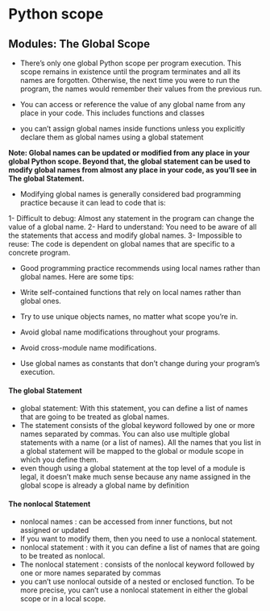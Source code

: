 # Python scope

## Modules: The Global Scope
- There’s only one global Python scope per program execution. This scope remains in existence until the program terminates and all its names are forgotten. Otherwise, the next time you were to run the program, the names would remember their values from the previous run.

- You can access or reference the value of any global name from any place in your code. This includes functions and classes

- you can’t assign global names inside functions unless you explicitly declare them as global names using a global statement

**Note: Global names can be updated or modified from any place in your global Python scope. Beyond that, the global statement can be used to modify global names from almost any place in your code, as you’ll see in The global Statement.**

- Modifying global names is generally considered bad programming practice because it can lead to code that is:

1- Difficult to debug: Almost any statement in the program can change the value of a global name.
2- Hard to understand: You need to be aware of all the statements that access and modify global names.
3- Impossible to reuse: The code is dependent on global names that are specific to a concrete program.

- Good programming practice recommends using local names rather than global names. Here are some tips:

- Write self-contained functions that rely on local names rather than global ones.
- Try to use unique objects names, no matter what scope you’re in.
- Avoid global name modifications throughout your programs.
- Avoid cross-module name modifications.
- Use global names as constants that don’t change during your program’s execution.

#### The global Statement

- global statement: With this statement, you can define a list of names that are going to be treated as global names.
- The statement consists of the global keyword followed by one or more names separated by commas. You can also use multiple global statements with a name (or a list of names). All the names that you list in a global statement will be mapped to the global or module scope in which you define them.
- even though using a global statement at the top level of a module is legal, it doesn’t make much sense because any name assigned in the global scope is already a global name by definition

#### The nonlocal Statement
- nonlocal names : can be accessed from inner functions, but not assigned or updated
- If you want to modify them, then you need to use a nonlocal statement.
- nonlocal statement : with it you can define a list of names that are going to be treated as nonlocal.
- The nonlocal statement : consists of the nonlocal keyword followed by one or more names separated by commas
- you can’t use nonlocal outside of a nested or enclosed function. To be more precise, you can’t use a nonlocal statement in either the global scope or in a local scope.
